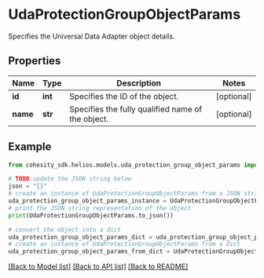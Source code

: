 # UdaProtectionGroupObjectParams

Specifies the Universal Data Adapter object details.

## Properties

Name | Type | Description | Notes
------------ | ------------- | ------------- | -------------
**id** | **int** | Specifies the ID of the object. | [optional] 
**name** | **str** | Specifies the fully qualified name of the object. | [optional] 

## Example

```python
from cohesity_sdk.helios.models.uda_protection_group_object_params import UdaProtectionGroupObjectParams

# TODO update the JSON string below
json = "{}"
# create an instance of UdaProtectionGroupObjectParams from a JSON string
uda_protection_group_object_params_instance = UdaProtectionGroupObjectParams.from_json(json)
# print the JSON string representation of the object
print(UdaProtectionGroupObjectParams.to_json())

# convert the object into a dict
uda_protection_group_object_params_dict = uda_protection_group_object_params_instance.to_dict()
# create an instance of UdaProtectionGroupObjectParams from a dict
uda_protection_group_object_params_from_dict = UdaProtectionGroupObjectParams.from_dict(uda_protection_group_object_params_dict)
```
[[Back to Model list]](../README.md#documentation-for-models) [[Back to API list]](../README.md#documentation-for-api-endpoints) [[Back to README]](../README.md)


